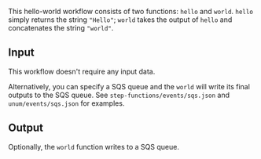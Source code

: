 This hello-world workflow consists of two functions: `hello` and `world`.
`hello` simply returns the string `"Hello"`; `world` takes the output of `hello`
and concatenates the string `"world"`.

## Input

This workflow doesn't require any input data.

Alternatively, you can specify a SQS queue and the `world` will write its final
outputs to the SQS queue. See `step-functions/events/sqs.json` and 
`unum/events/sqs.json` for examples.

## Output

Optionally, the `world` function writes to a SQS queue.

